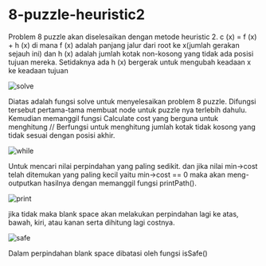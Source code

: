# 8-puzzle-heuristic2
Problem 8 puzzle akan diselesaikan dengan metode heuristic 2. 
c (x) = f (x) + h (x) di mana
f (x) adalah panjang jalur dari root ke x(jumlah gerakan sejauh ini) dan
h (x) adalah jumlah kotak non-kosong yang tidak ada posisi tujuan mereka. Setidaknya ada h (x) bergerak untuk mengubah keadaan x ke keadaan tujuan
         
![solve](https://user-images.githubusercontent.com/56763570/77401194-ba21ea80-6d69-11ea-870b-5990ef16a878.PNG)

Diatas adalah fungsi solve untuk menyelesaikan problem 8 puzzle. Difungsi tersebut pertama-tama membuat node untuk puzzle nya terlebih dahulu. Kemudian memanggil fungsi Calculate cost yang berguna untuk menghitung // Berfungsi untuk menghitung jumlah kotak tidak kosong yang tidak sesuai dengan posisi akhir.

![while](https://user-images.githubusercontent.com/56763570/77401947-0d486d00-6d6b-11ea-8a6d-43f77d71077c.PNG)

Untuk mencari nilai perpindahan yang paling sedikit. dan jika nilai min->cost telah ditemukan yang paling kecil yaitu min->cost == 0 maka akan meng-outputkan hasilnya dengan memanggil fungsi printPath().

![print](https://user-images.githubusercontent.com/56763570/77402876-9318e800-6d6c-11ea-8862-82db85ceda53.PNG)

jika tidak maka blank space akan melakukan perpindahan lagi ke atas, bawah, kiri, atau kanan serta dihitung lagi costnya.

![safe](https://user-images.githubusercontent.com/56763570/77402475-f6564a80-6d6b-11ea-90c8-8d4da65bc9e9.PNG)

Dalam perpindahan blank space dibatasi oleh fungsi isSafe()

